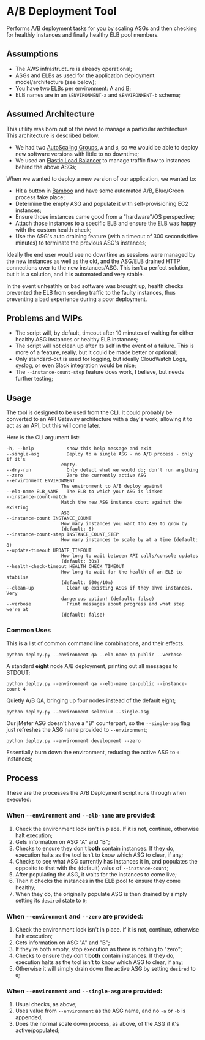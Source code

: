 # A/B Deployment Tool
Performs A/B deployment tasks for you by scaling ASGs and then checking for healthly instances and finally healthy ELB pool members.

## Assumptions
- The AWS infrastructure is already operational;
- ASGs and ELBs as used for the application deployment model/architecture (see below);
- You have two ELBs per environment: A and B;
- ELB names are in an `$ENVIRONMENT-a` and `$ENVIRONMENT-b` schema;

## Assumed Architecture
This utility was born out of the need to manage a particular architecture. This architecture is described below.

- We had two [AutoScaling Groups](https://aws.amazon.com/autoscaling/), `A` and `B`, so we would be able to deploy new software versions with little to no downtime;
- We used an [Elastic Load Balancer](https://aws.amazon.com/elasticloadbalancing/) to manage traffic flow to instances behind the above ASGs;

When we wanted to deploy a new version of our application, we wanted to:

- Hit a button in [Bamboo](https://www.atlassian.com/software/bamboo) and have some automated A/B, Blue/Green process take place;
- Determine the empty ASG and populate it with self-provisioning EC2 instances;
- Ensure those instances came good from a "hardware"/OS perspective;
- Attach those instances to a specific ELB and ensure the ELB was happy with the custom health check;
- Use the ASG's auto draining feature (with a timeout of 300 seconds/five minutes) to terminate the previous ASG's instances;

Ideally the end user would see no downtime as sessions were managed by the new instances as well as the old, and the ASG/ELB drained HTTP connections over to the new instances/ASG. This isn't a perfect solution, but it is a solution, and it is automated and very stable.

In the event unheathly or bad software was brought up, health checks prevented the ELB from sending traffic to the faulty instances, thus preventing a bad experience during a poor deployment.

## Problems and WIPs
- The script will, by default, timeout after 10 minutes of waiting for either healthy ASG instances or healthy ELB instances;
- The script will not clean up after its self in the event of a failure. This is more of a feature, really, but it could be made better or optional;
- Only standard-out is used for logging, but ideally CloudWatch Logs, syslog, or even Slack integration would be nice;
- The `--instance-count-step` feature does work, I believe, but needs further testing;

## Usage
The tool is designed to be used from the CLI. It could probably be converted to an API Gateway architecture with a day's work, allowing it to act as an API, but this will come later.

Here is the CLI argument list:
```
-h, --help            show this help message and exit
--single-asg          Deploy to a single ASG - no A/B process - only if it's
                    empty.
--dry-run             Only detect what we would do; don't run anything
--zero                Zero the currently active ASG
--environment ENVIRONMENT
                    The environment to A/B deploy against
--elb-name ELB_NAME   The ELB to which your ASG is linked
--instance-count-match
                    Match the new ASG instance count against the existing
                    ASG
--instance-count INSTANCE_COUNT
                    How many instances you want tho ASG to grow by
                    (default: 8)
--instance-count-step INSTANCE_COUNT_STEP
                    How many instances to scale by at a time (default: 8)
--update-timeout UPDATE_TIMEOUT
                    How long to wait between API calls/console updates
                    (default: 30s)
--health-check-timeout HEALTH_CHECK_TIMEOUT
                    How long to wait for the health of an ELB to stabilse
                    (default: 600s/10m)
--clean-up            Clean up existing ASGs if they ahve instances. Very
                    dangerous option! (default: false)
--verbose             Print messages about progress and what step we're at
                    (default: false)
```

### Common Uses
This is a list of common command line combinations, and their effects.

`python deploy.py --environment qa --elb-name qa-public --verbose`

A standard **eight** node A/B deployment, printing out all messages to STDOUT;

`python deploy.py --environment qa --elb-name qa-public --instance-count 4`

Quietly A/B QA, bringing up four nodes instead of the default eight;

`python deploy.py --environment selenium --single-asg`

Our jMeter ASG doesn't have a "B" counterpart, so the `--single-asg` flag just refreshes the ASG name provided to `--environment`;

`python deploy.py --environment development --zero`

Essentially burn down the environment, reducing the active ASG to `0` instances;

## Process
These are the processes the A/B Deployment script runs through when executed:

### When `--environment` and `--elb-name` are provided:
1. Check the environment lock isn't in place. If it is not, continue, otherwise halt execution;
1. Gets information on ASG "A" and "B";
1. Checks to ensure they don't **both** contain instances. If they do, execution halts as the tool isn't to know which ASG to clear, if any;
1. Checks to see what ASG currently has instances it in, and populates the opposite to that with the (default) value of `--instance-count`;
1. After populating the ASG, it waits for the instances to come live;
1. Then it checks the instances in the ELB pool to ensure they come healthy;
1. When they do, the originally populate ASG is then drained by simply setting its `desired` state to `0`;

### When `--environment` and `--zero` are provided:
1. Check the environment lock isn't in place. If it is not, continue, otherwise halt execution;
1. Gets information on ASG "A" and "B";
1. If they're both empty, stop execution as there is nothing to "zero";
1. Checks to ensure they don't **both** contain instances. If they do, execution halts as the tool isn't to know which ASG to clear, if any;
1. Otherwise it will simply drain down the active ASG by setting `desired` to `0`;

### When `--environment` and `--single-asg` are provided:
1. Usual checks, as above;
1. Uses value from `--environment` as the ASG name, and no `-a` or `-b` is appended;
1. Does the normal scale down process, as above, of the ASG if it's active/populated;
